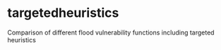 # targetedheuristics
Comparison of different flood vulnerability functions including targeted heuristics
